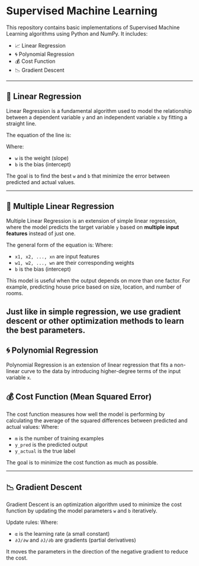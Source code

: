 # Supervised Machine Learning

This repository contains basic implementations of Supervised Machine Learning algorithms using Python and NumPy. It includes:

- 📈 Linear Regression
- 🌀 Polynomial Regression
- 💰 Cost Function
- 📉 Gradient Descent

---

## 📘 Linear Regression

Linear Regression is a fundamental algorithm used to model the relationship between a dependent variable `y` and an independent variable `x` by fitting a straight line.

The equation of the line is:


Where:
- `w` is the weight (slope)
- `b` is the bias (intercept)

The goal is to find the best `w` and `b` that minimize the error between predicted and actual values.

---
## 🧮 Multiple Linear Regression

Multiple Linear Regression is an extension of simple linear regression, where the model predicts the target variable `y` based on **multiple input features** instead of just one.

The general form of the equation is:
Where:
- `x1, x2, ..., xn` are input features
- `w1, w2, ..., wn` are their corresponding weights
- `b` is the bias (intercept)

This model is useful when the output depends on more than one factor. For example, predicting house price based on size, location, and number of rooms.

Just like in simple regression, we use gradient descent or other optimization methods to learn the best parameters.
---
## 🌀 Polynomial Regression

Polynomial Regression is an extension of linear regression that fits a non-linear curve to the data by introducing higher-degree terms of the input variable `x`.

## 💰 Cost Function (Mean Squared Error)

The cost function measures how well the model is performing by calculating the average of the squared differences between predicted and actual values:
Where:
- `m` is the number of training examples
- `y_pred` is the predicted output
- `y_actual` is the true label

The goal is to minimize the cost function as much as possible.

---

## 📉 Gradient Descent

Gradient Descent is an optimization algorithm used to minimize the cost function by updating the model parameters `w` and `b` iteratively.

Update rules:
Where:
- `α` is the learning rate (a small constant)
- `∂J/∂w` and `∂J/∂b` are gradients (partial derivatives)

It moves the parameters in the direction of the negative gradient to reduce the cost.
